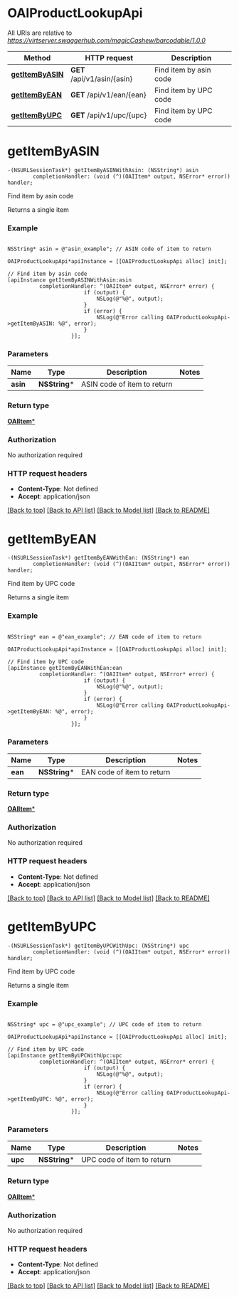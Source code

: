 # OAIProductLookupApi

All URIs are relative to *https://virtserver.swaggerhub.com/magicCashew/barcodable/1.0.0*

Method | HTTP request | Description
------------- | ------------- | -------------
[**getItemByASIN**](OAIProductLookupApi.md#getitembyasin) | **GET** /api/v1/asin/{asin} | Find item by asin code
[**getItemByEAN**](OAIProductLookupApi.md#getitembyean) | **GET** /api/v1/ean/{ean} | Find item by UPC code
[**getItemByUPC**](OAIProductLookupApi.md#getitembyupc) | **GET** /api/v1/upc/{upc} | Find item by UPC code


# **getItemByASIN**
```objc
-(NSURLSessionTask*) getItemByASINWithAsin: (NSString*) asin
        completionHandler: (void (^)(OAIItem* output, NSError* error)) handler;
```

Find item by asin code

Returns a single item

### Example 
```objc

NSString* asin = @"asin_example"; // ASIN code of item to return

OAIProductLookupApi*apiInstance = [[OAIProductLookupApi alloc] init];

// Find item by asin code
[apiInstance getItemByASINWithAsin:asin
          completionHandler: ^(OAIItem* output, NSError* error) {
                        if (output) {
                            NSLog(@"%@", output);
                        }
                        if (error) {
                            NSLog(@"Error calling OAIProductLookupApi->getItemByASIN: %@", error);
                        }
                    }];
```

### Parameters

Name | Type | Description  | Notes
------------- | ------------- | ------------- | -------------
 **asin** | **NSString***| ASIN code of item to return | 

### Return type

[**OAIItem***](OAIItem.md)

### Authorization

No authorization required

### HTTP request headers

 - **Content-Type**: Not defined
 - **Accept**: application/json

[[Back to top]](#) [[Back to API list]](../README.md#documentation-for-api-endpoints) [[Back to Model list]](../README.md#documentation-for-models) [[Back to README]](../README.md)

# **getItemByEAN**
```objc
-(NSURLSessionTask*) getItemByEANWithEan: (NSString*) ean
        completionHandler: (void (^)(OAIItem* output, NSError* error)) handler;
```

Find item by UPC code

Returns a single item

### Example 
```objc

NSString* ean = @"ean_example"; // EAN code of item to return

OAIProductLookupApi*apiInstance = [[OAIProductLookupApi alloc] init];

// Find item by UPC code
[apiInstance getItemByEANWithEan:ean
          completionHandler: ^(OAIItem* output, NSError* error) {
                        if (output) {
                            NSLog(@"%@", output);
                        }
                        if (error) {
                            NSLog(@"Error calling OAIProductLookupApi->getItemByEAN: %@", error);
                        }
                    }];
```

### Parameters

Name | Type | Description  | Notes
------------- | ------------- | ------------- | -------------
 **ean** | **NSString***| EAN code of item to return | 

### Return type

[**OAIItem***](OAIItem.md)

### Authorization

No authorization required

### HTTP request headers

 - **Content-Type**: Not defined
 - **Accept**: application/json

[[Back to top]](#) [[Back to API list]](../README.md#documentation-for-api-endpoints) [[Back to Model list]](../README.md#documentation-for-models) [[Back to README]](../README.md)

# **getItemByUPC**
```objc
-(NSURLSessionTask*) getItemByUPCWithUpc: (NSString*) upc
        completionHandler: (void (^)(OAIItem* output, NSError* error)) handler;
```

Find item by UPC code

Returns a single item

### Example 
```objc

NSString* upc = @"upc_example"; // UPC code of item to return

OAIProductLookupApi*apiInstance = [[OAIProductLookupApi alloc] init];

// Find item by UPC code
[apiInstance getItemByUPCWithUpc:upc
          completionHandler: ^(OAIItem* output, NSError* error) {
                        if (output) {
                            NSLog(@"%@", output);
                        }
                        if (error) {
                            NSLog(@"Error calling OAIProductLookupApi->getItemByUPC: %@", error);
                        }
                    }];
```

### Parameters

Name | Type | Description  | Notes
------------- | ------------- | ------------- | -------------
 **upc** | **NSString***| UPC code of item to return | 

### Return type

[**OAIItem***](OAIItem.md)

### Authorization

No authorization required

### HTTP request headers

 - **Content-Type**: Not defined
 - **Accept**: application/json

[[Back to top]](#) [[Back to API list]](../README.md#documentation-for-api-endpoints) [[Back to Model list]](../README.md#documentation-for-models) [[Back to README]](../README.md)

